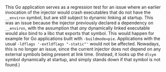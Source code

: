 This Go application serves as a regression test for an issue where an earlier invocation of the injector would crash
executables that do not have the `__environ` symbol, but are still subject to dynamic linking at startup.
This was an issue because the injector previously declared a dependency on `__environ`, with the assumption that
_any_ dynamically linked executable would also bind to a libc that exports that symbol.
This would happen for example for Go applications built with `-buildmode=pie`.
Applications with the usual `-ldflags '-extldflags "-static"'` would not be affected.
Nowadays, this is no longer an issue, since the current injector does not depend on any external symbols being present
at link time.
(Instead, it looks up the `dlsym` symbol dynamically at startup, and simply stands down if that symbol is not found.)
